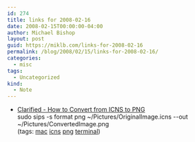 ```yaml
---
id: 274
title: links for 2008-02-16
date: 2008-02-15T00:00:00-04:00
author: Michael Bishop
layout: post
guid: https://miklb.com/links-for-2008-02-16
permalink: /blog/2008/02/15/links-for-2008-02-16/
categories:
  - misc
tags:
  - Uncategorized
kind:
  - Note
---
```

<ul class="delicious">
	<li>
		<div class="delicious-link"><a href="http://www.shalomlevytam.com/index.php?m=08&y=07&d=28&entry=entry070828-155605">Clarified - How to Convert from ICNS to PNG</a></div>
		<div class="delicious-extended">sudo sips -s format png ~/Pictures/OriginalImage.icns --out ~/Pictures/ConvertedImage.png</div>
		<div class="delicious-tags">(tags: <a href="http://del.icio.us/bishopblogworks/mac">mac</a> <a href="http://del.icio.us/bishopblogworks/icns">icns</a> <a href="http://del.icio.us/bishopblogworks/png">png</a> <a href="http://del.icio.us/bishopblogworks/terminal">terminal</a>)</div>
	</li>
</ul>